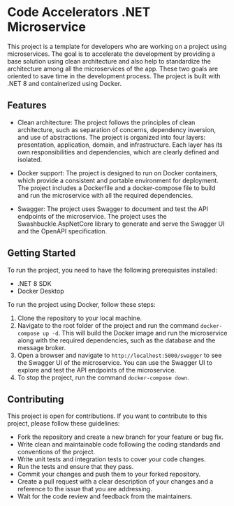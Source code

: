# Code Accelerators .NET Microservice

This project is a template for developers who are working on a project using microservices. The goal is to accelerate the development by providing a base solution using clean architecture and also help to standardize the architecture among all the microservices of the app. These two goals are oriented to save time in the development process. The project is built with .NET 8 and containerized using Docker.

## Features

- Clean architecture: The project follows the principles of clean architecture, such as separation of concerns, dependency inversion, and use of abstractions. The project is organized into four layers: presentation, application, domain, and infrastructure. Each layer has its own responsibilities and dependencies, which are clearly defined and isolated.
- Docker support: The project is designed to run on Docker containers, which provide a consistent and portable environment for deployment. The project includes a Dockerfile and a docker-compose file to build and run the microservice with all the required dependencies.

- Swagger: The project uses Swagger to document and test the API endpoints of the microservice. The project uses the Swashbuckle.AspNetCore library to generate and serve the Swagger UI and the OpenAPI specification.

## Getting Started

To run the project, you need to have the following prerequisites installed:

- .NET 8 SDK
- Docker Desktop

To run the project using Docker, follow these steps:

1. Clone the repository to your local machine.
2. Navigate to the root folder of the project and run the command `docker-compose up -d`. This will build the Docker image and run the microservice along with the required dependencies, such as the database and the message broker.
3. Open a browser and navigate to `http://localhost:5000/swagger` to see the Swagger UI of the microservice. You can use the Swagger UI to explore and test the API endpoints of the microservice.
4. To stop the project, run the command `docker-compose down`.

## Contributing

This project is open for contributions. If you want to contribute to this project, please follow these guidelines:

- Fork the repository and create a new branch for your feature or bug fix.
- Write clean and maintainable code following the coding standards and conventions of the project.
- Write unit tests and integration tests to cover your code changes.
- Run the tests and ensure that they pass.
- Commit your changes and push them to your forked repository.
- Create a pull request with a clear description of your changes and a reference to the issue that you are addressing.
- Wait for the code review and feedback from the maintainers.
